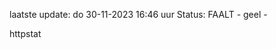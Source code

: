 laatste update: 
do 30-11-2023 16:46   uur 
Status: FAALT - geel - 
<div class="service Y">httpstat</div>